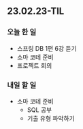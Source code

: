 ## 23.02.23-TIL

### 오늘 한 일
- 스프링 DB 1편 6강 듣기
- 소마 코테 준비
- 프로젝트 회의

### 내일 할 일
- 소마 코테 준비
    - SQL 공부 
    - 기출 유형 파악하기
